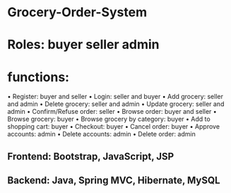 # Grocery-Order-System

# Roles: buyer  seller  admin

# functions:
•	Register: buyer and seller
•	Login: seller and buyer
•	Add grocery: seller and admin
•	Delete grocery: seller and admin
•	Update grocery: seller and admin
•	Confirm/Refuse order: seller
•	Browse order: buyer and seller
•	Browse grocery: buyer
•	Browse grocery by category: buyer
•	Add to shopping cart: buyer
•	Checkout: buyer
•	Cancel order: buyer
•	Approve accounts: admin
•	Delete accounts: admin
•	Delete order: admin


## Frontend: Bootstrap, JavaScript, JSP
## Backend: Java, Spring MVC, Hibernate, MySQL

